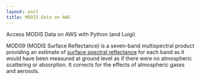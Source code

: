 ```yaml
---
layout: post
title: MODIS Data on AWS
---
```


Access MODIS Data on AWS with Python (and Luigi)

MOD09 (MODIS Surface Reflectance) is a seven-band multispectral product providing an estimate of [surface spectral reflectance](https://en.wikipedia.org/wiki/Reflectance#Spectral_hemispherical_reflectance) for each band as it would have been measured at ground level as if there were no atmospheric scattering or absorption. It corrects for the effects of atmospheric gases and aerosols.

<br>